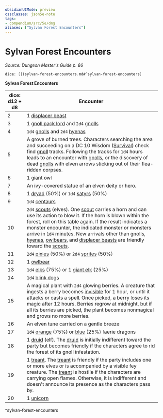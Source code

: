 ```yaml
---
obsidianUIMode: preview
cssclasses: json5e-note
tags:
- compendium/src/5e/dmg
aliases: ["Sylvan Forest Encounters"]
---
```

# Sylvan Forest Encounters
*Source: Dungeon Master's Guide p. 86* 

`dice: [](sylvan-forest-encounters.md#^sylvan-forest-encounters)`

**Sylvan Forest Encounters**

| dice: d12 + d8 | Encounter |
|----------------|-----------|
| 2 | 1 [displacer beast](compendium/bestiary/monstrosity/displacer-beast.md) |
| 3 | 1 [gnoll pack lord](compendium/bestiary/humanoid/gnoll-pack-lord.md) and `2d4` [gnolls](compendium/bestiary/humanoid/gnoll.md) |
| 4 | `1d4` [gnolls](compendium/bestiary/humanoid/gnoll.md) and `2d4` [hyenas](compendium/bestiary/beast/hyena.md) |
| 5 | A grove of burned trees. Characters searching the area and succeeding on a DC 10 Wisdom ([Survival](rules/skills.md#Survival)) check find [gnoll](compendium/bestiary/humanoid/gnoll.md) tracks. Following the tracks for `1d4` hours leads to an encounter with [gnolls](compendium/bestiary/humanoid/gnoll.md), or the discovery of dead [gnolls](compendium/bestiary/humanoid/gnoll.md) with elven arrows sticking out of their flea-ridden corpses. |
| 6 | 1 [giant owl](compendium/bestiary/beast/giant-owl.md) |
| 7 | An ivy-covered statue of an elven deity or hero. |
| 8 | 1 [dryad](compendium/bestiary/fey/dryad.md) (50%) or `1d4` [satyrs](compendium/bestiary/fey/satyr.md) (50%) |
| 9 | `1d4` [centaurs](compendium/bestiary/monstrosity/centaur.md) |
| 10 | `2d4` [scouts](compendium/bestiary/humanoid/scout.md) (elves). One [scout](compendium/bestiary/humanoid/scout.md) carries a horn and can use its action to blow it. If the horn is blown within the forest, roll on this table again. If the result indicates a monster encounter, the indicated monster or monsters arrive in `1d4` minutes. New arrivals other than [gnolls](compendium/bestiary/humanoid/gnoll.md), [hyenas](compendium/bestiary/beast/hyena.md), [owlbears](compendium/bestiary/monstrosity/owlbear.md), and [displacer beasts](compendium/bestiary/monstrosity/displacer-beast.md) are friendly toward the [scouts](compendium/bestiary/humanoid/scout.md). |
| 11 | `2d4` [pixies](compendium/bestiary/fey/pixie.md) (50%) or `2d4` [sprites](compendium/bestiary/fey/sprite.md) (50%) |
| 12 | 1 [owlbear](compendium/bestiary/monstrosity/owlbear.md) |
| 13 | `1d4` [elks](compendium/bestiary/beast/elk.md) (75%) or 1 [giant elk](compendium/bestiary/beast/giant-elk.md) (25%) |
| 14 | `1d4` [blink dogs](compendium/bestiary/fey/blink-dog.md) |
| 15 | A magical plant with `2d4` glowing berries. A creature that ingests a berry becomes [invisible](rules/conditions.md#invisible) for 1 hour, or until it attacks or casts a spell. Once picked, a berry loses its magic after 12 hours. Berries regrow at midnight, but if all its berries are picked, the plant becomes nonmagical and grows no more berries. |
| 16 | An elven tune carried on a gentle breeze |
| 17 | `1d4` [orange](compendium/bestiary/dragon/faerie-dragon-orange.md) (75%) or [blue](compendium/bestiary/dragon/faerie-dragon-blue.md) (25%) faerie dragons |
| 18 | 1 [druid](compendium/bestiary/humanoid/druid.md) (elf). The [druid](compendium/bestiary/humanoid/druid.md) is initially indifferent toward the party but becomes friendly if the characters agree to rid the forest of its gnoll infestation. |
| 19 | 1 [treant](compendium/bestiary/plant/treant.md). The [treant](compendium/bestiary/plant/treant.md) is friendly if the party includes one or more elves or is accompanied by a visible fey creature. The [treant](compendium/bestiary/plant/treant.md) is hostile if the characters are carrying open flames. Otherwise, it is indifferent and doesn't announce its presence as the characters pass by. |
| 20 | 1 [unicorn](compendium/bestiary/celestial/unicorn.md) |
^sylvan-forest-encounters